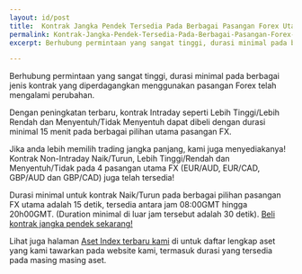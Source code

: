 ```yaml
---
layout: id/post
title:  Kontrak Jangka Pendek Tersedia Pada Berbagai Pasangan Forex Utama 
permalink: Kontrak-Jangka-Pendek-Tersedia-Pada-Berbagai-Pasangan-Forex-Utama 
excerpt: Berhubung permintaan yang sangat tinggi, durasi minimal pada berbagai jenis kontrak yang diperdagangkan menggunakan pasangan Forex telah mengalami perubahan. 

---
```

Berhubung permintaan yang sangat tinggi, durasi minimal pada berbagai jenis kontrak yang diperdagangkan menggunakan pasangan Forex telah mengalami perubahan.  

Dengan peningkatan terbaru, kontrak Intraday seperti Lebih Tinggi/Lebih Rendah dan Menyentuh/Tidak Menyentuh dapat dibeli dengan durasi minimal 15 menit pada berbagai pilihan utama pasangan FX.

Jika anda lebih memilih trading jangka panjang, kami juga menyediakanya! Kontrak Non-Intraday Naik/Turun, Lebih Tinggi/Rendah dan Menyentuh/Tidak pada 4 pasangan utama FX (EUR/AUD, EUR/CAD, GBP/AUD dan GBP/CAD) juga telah tersedia!

Durasi minimal untuk kontrak Naik/Turun pada berbagai pilihan pasangan FX utama adalah 15 detik, tersedia antara jam 08:00GMT hingga 20h00GMT. (Duration minimal di luar jam tersebut adalah 30 detik). [Beli kontrak jangka pendek sekarang!](https://www.binary.com/c/trade.cgi?market=forex&time=30s&form_name=risefall&expiry_&amount_&H=S0P&currency=USD&underlying_symbol=frxEURJPY&amount=100&date_&&l=EN&utm_medium=social&utm_source=blog&utm_content=whatsnew)

Lihat juga halaman [Aset Index terbaru kami](https://www.binary.com/c/asset_index.cgi?l=ID&utm_medium=social&utm_source=blog&utm_content=whatsnew) di untuk daftar lengkap aset yang kami tawarkan pada website kami, termasuk durasi yang tersedia pada masing masing aset.


